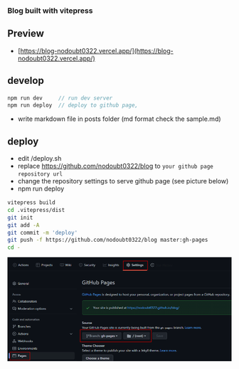 ### Blog built with vitepress

## Preview

-   [https://blog-nodoubt0322.vercel.app/](https://blog-nodoubt0322.vercel.app/)

## develop

```js
npm run dev     // run dev server
npm run deploy  // deploy to github page,
```

-   write markdown file in posts folder (md format check the sample.md)

## deploy

-   edit /deploy.sh
-   replace https://github.com/nodoubt0322/blog to `your github page repository url`
-   change the repository settings to serve github page (see picture below)
-   npm run deploy

```sh
vitepress build
cd .vitepress/dist
git init
git add -A
git commit -m 'deploy'
git push -f https://github.com/nodoubt0322/blog master:gh-pages
cd -
```

![github page](./posts/images/github_page.png)
